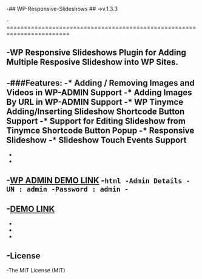 
-## WP-Responsive-Slideshows ##
->v.1.3.3

-========================================================================

-WP Responsive Slideshows Plugin for Adding Multiple Resposive Slideshow into WP Sites.
-
-###Features:
-* Adding / Removing Images and Videos in WP-ADMIN Support
-* Adding Images By URL in WP-ADMIN Support
-* WP Tinymce Adding/Inserting Slideshow Shortcode Button Support
-* Support for Editing Slideshow from Tinymce Shortcode Button Popup
-* Responsive Slideshow
-* Slideshow Touch Events Support
-
-
-

-[WP ADMIN DEMO LINK](http://sagarprince.esy.es/wpress/wp-admin/edit.php?post_type=wrs_slideshow)
-```html
-Admin Details
-UN : admin
-Password : admin
-```
-
-[DEMO LINK](http://sagarprince.esy.es/wpress/demo-slideshows/)
-
-
-
-
-License
-------------
-The MIT License (MIT)
